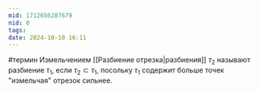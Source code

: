 ```yaml
---
mid: 1712656287679
nid: 0
tags: 
date: 2024-10-10 16:11
---
```

#термин 
Измельчением [[Разбиение отрезка|разбиения]] $\tau_2$ называют разбиение $\tau_1$, если $\tau_2 \subset \tau_1$, посольку $\tau_1$ содержит больше точек "измельчая" отрезок сильнее.